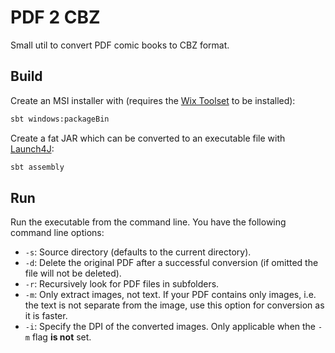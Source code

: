 # PDF 2 CBZ
Small util to convert PDF comic books to CBZ format.

## Build

Create an MSI installer with (requires the [Wix Toolset](https://wixtoolset.org/) to be installed):

```bash
sbt windows:packageBin
```

Create a fat JAR which can be converted to an executable file with [Launch4J](http://launch4j.sourceforge.net):

```bash
sbt assembly
```

## Run

Run the executable from the command line. You have the following command line options:

* `-s`: Source directory (defaults to the current directory).
* `-d`: Delete the original PDF after a successful conversion (if omitted the file will not be deleted).
* `-r`: Recursively look for PDF files in subfolders.
* `-m`: Only extract images, not text. If your PDF contains only images, i.e. the text is not separate from the image, use this option for conversion as it is faster.
* `-i`: Specify the DPI of the converted images. Only applicable when the `-m` flag **is not** set.